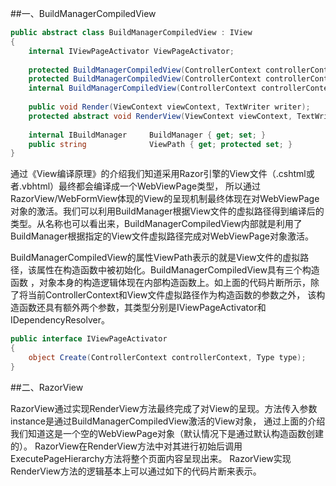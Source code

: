 ﻿##一、BuildManagerCompiledView

``` C#
public abstract class BuildManagerCompiledView : IView
{   
    internal IViewPageActivator ViewPageActivator;
  
    protected BuildManagerCompiledView(ControllerContext controllerContext, string viewPath);
    protected BuildManagerCompiledView(ControllerContext controllerContext, string viewPath, IViewPageActivator viewPageActivator);
    internal BuildManagerCompiledView(ControllerContext controllerContext, string viewPath, IViewPageActivator viewPageActivator, IDependencyResolver dependencyResolver);
   
    public void Render(ViewContext viewContext, TextWriter writer);
    protected abstract void RenderView(ViewContext viewContext, TextWriter writer, object instance);
   
    internal IBuildManager     BuildManager { get; set; }
    public string              ViewPath { get; protected set; }
}
```

通过《View编译原理》的介绍我们知道采用Razor引擎的View文件（.cshtml或者.vbhtml）最终都会编译成一个WebViewPage类型，
所以通过RazorView/WebFormView体现的View的呈现机制最终体现在对WebViewPage对象的激活。我们可以利用BuildManager根据View文件的虚拟路径得到编译后的类型。从名称也可以看出来，BuildManagerCompiledView内部就是利用了BuildManager根据指定的View文件虚拟路径完成对WebViewPage对象激活。

BuildManagerCompiledView的属性ViewPath表示的就是View文件的虚拟路径，该属性在构造函数中被初始化。BuildManagerCompiledView具有三个构造函数
，对象本身的构造逻辑体现在内部构造函数上。如上面的代码片断所示，除了将当前ControllerContext和View文件虚拟路径作为构造函数的参数之外，
该构造函数还具有额外两个参数，其类型分别是IViewPageActivator和IDependencyResolver。

``` C#
public interface IViewPageActivator
{    
    object Create(ControllerContext controllerContext, Type type);
}
```


##二、RazorView

RazorView通过实现RenderView方法最终完成了对View的呈现。方法传入参数instance是通过BuildManagerCompiledView激活的View对象，
通过上面的介绍我们知道这是一个空的WebViewPage<TModel>对象（默认情况下是通过默认构造函数创建的）。
RazorView在RenderView方法中对其进行初始后调用ExecutePageHierarchy方法将整个页面内容呈现出来。
RazorView实现RenderView方法的逻辑基本上可以通过如下的代码片断来表示。



